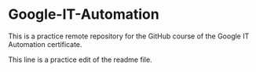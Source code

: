 # Google-IT-Automation
This is a practice remote repository for the GitHub course of the Google IT Automation certificate.

This line is a practice edit of the readme file.
